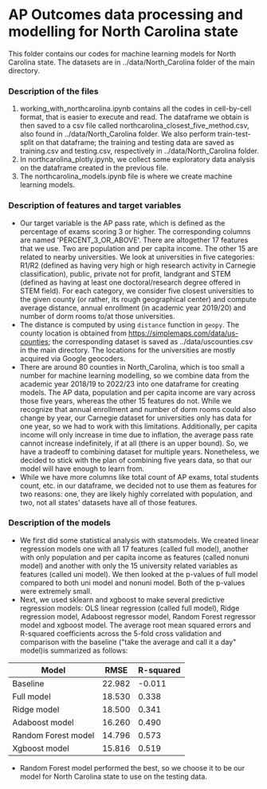 # AP Outcomes data processing and modelling for North Carolina state
This folder contains our codes for machine learning models for North Carolina state. The datasets are in ../data/North_Carolina folder of the main directory.

### Description of the files
1. working_with_northcarolina.ipynb contains all the codes in cell-by-cell format, that is easier to execute and read. The dataframe we obtain is then saved to a csv file called northcarolina_closest_five_method.csv, also found in ../data/North_Carolina folder. We also perform train-test-split on that dataframe; the training and testing data are saved as training.csv and testing.csv, respectively in ../data/North_Carolina folder.
2. In northcarolina_plotly.ipynb, we collect some exploratory data analysis on the dataframe created in the previous file.
3. The northcarolina_models.ipynb file is where we create machine learning models.

### Description of features and target variables
- Our target variable is the AP pass rate, which is defined as the percentage of exams scoring 3 or higher. The corresponding columns are named 'PERCENT_3_OR_ABOVE'. There are altogether 17 features that we use. Two are population and per capita income. The other 15 are related to nearby universities. We look at universities in five categories: R1/R2 (defined as having very high or high research activity in Carnegie classification), public, private not for profit, landgrant and STEM (defined as having at least one doctoral/research degree offered in STEM field). For each category, we consider five closest universities to the given county (or rather, its rough geographical center) and compute average distance, annual enrollment (in academic year 2019/20) and number of dorm rooms to/at those universities.
- The distance is computed by using `distance` function in `geopy`. The county location is obtained from https://simplemaps.com/data/us-counties; the corresponding dataset is saved as ../data/uscounties.csv in the main directory. The locations for the universities are mostly acquired via Google geocoders.
- There are around 80 counties in North_Carolina, which is too small a number for machine learning modelling, so we combine data from the academic year 2018/19 to 2022/23 into one dataframe for creating models. The AP data, population and per capita income are vary across those five years, whereas the other 15 features do not. While we recognize that annual enrollment and number of dorm rooms could also change by year, our Carnegie dataset for universities only has data for one year, so we had to work with this limitations. Additionally, per capita income will only increase in time due to inflation, the average pass rate cannot increase indefinitely, if at all (there is an upper bound). So, we have a tradeoff to combining dataset for multiple years. Nonetheless, we decided to stick with the plan of combining five years data, so that our model will have enough to learn from.
- While we have more columns like total count of AP exams, total students count, etc. in our dataframe, we decided not to use them as features for two reasons: one, they are likely highly correlated with population, and two, not all states' datasets have all of those features.

### Description of the models
- We first did some statistical analysis with statsmodels. We created linear regression models one with all 17 features (called full model), another with only population and per capita income as features (called nonuni model) and another with only the 15 university related variables as features (called uni model). We then looked at the p-values of full model compared to both uni model and nonuni model. Both of the p-values were extremely small.
- Next, we used sklearn and xgboost to make several predictive regression models: OLS linear regression (called full model), Ridge regression model, Adaboost regressor model, Random Forest regressor model and xgboost model. The average root mean squared errors and R-squared coefficients across the 5-fold cross validation and comparison with the baseline ("take the average and call it a day" model)is summarized as follows:

| Model               | RMSE          | R-squared    |
| ------------------- | ------------- | ------------ |
| Baseline            | 22.982        | -0.011       |
| Full model          | 18.530        | 0.338        |
| Ridge model         | 18.500        | 0.341        |
| Adaboost model      | 16.260        | 0.490        |
| Random Forest model | 14.796        | 0.573        |
| Xgboost model       | 15.816        | 0.519        |
- Random Forest model performed the best, so we choose it to be our model for North Carolina state to use on the testing data.
